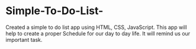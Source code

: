 # Simple-To-Do-List-
Created a simple to do list app using HTML, CSS, JavaScript. This app will help to create a proper Schedule for our day to day life. It will remind us our important task.
